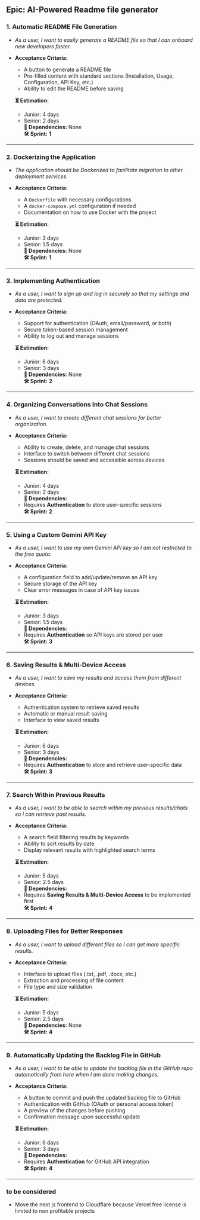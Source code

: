 ## **Epic: AI-Powered Readme file generator**

### **1. Automatic README File Generation**

- _As a user, I want to easily generate a README file so that I can onboard new developers faster._
- **Acceptance Criteria:**

  - A button to generate a README file
  - Pre-filled content with standard sections (Installation, Usage, Configuration, API Key, etc.)
  - Ability to edit the README before saving

  **⏳ Estimation:**

  - Junior: 4 days
  - Senior: 2 days  
    **🔗 Dependencies:** None  
    **🛠 Sprint:** **1**

---

### **2. Dockerizing the Application**

- _The application should be Dockerized to facilitate migration to other deployment services._
- **Acceptance Criteria:**

  - A `Dockerfile` with necessary configurations
  - A `docker-compose.yml` configuration if needed
  - Documentation on how to use Docker with the project

  **⏳ Estimation:**

  - Junior: 3 days
  - Senior: 1.5 days  
    **🔗 Dependencies:** None  
    **🛠 Sprint:** **1**

---

### **3. Implementing Authentication**

- _As a user, I want to sign up and log in securely so that my settings and data are protected._
- **Acceptance Criteria:**

  - Support for authentication (OAuth, email/password, or both)
  - Secure token-based session management
  - Ability to log out and manage sessions

  **⏳ Estimation:**

  - Junior: 6 days
  - Senior: 3 days  
    **🔗 Dependencies:** None  
    **🛠 Sprint:** **2**

---

### **4. Organizing Conversations Into Chat Sessions**

- _As a user, I want to create different chat sessions for better organization._
- **Acceptance Criteria:**

  - Ability to create, delete, and manage chat sessions
  - Interface to switch between different chat sessions
  - Sessions should be saved and accessible across devices

  **⏳ Estimation:**

  - Junior: 4 days
  - Senior: 2 days  
    **🔗 Dependencies:**
  - Requires **Authentication** to store user-specific sessions  
    **🛠 Sprint:** **2**

---

### **5. Using a Custom Gemini API Key**

- _As a user, I want to use my own Gemini API key so I am not restricted to the free quota._
- **Acceptance Criteria:**

  - A configuration field to add/update/remove an API key
  - Secure storage of the API key
  - Clear error messages in case of API key issues

  **⏳ Estimation:**

  - Junior: 3 days
  - Senior: 1.5 days  
    **🔗 Dependencies:**
  - Requires **Authentication** so API keys are stored per user  
    **🛠 Sprint:** **3**

---

### **6. Saving Results & Multi-Device Access**

- _As a user, I want to save my results and access them from different devices._
- **Acceptance Criteria:**

  - Authentication system to retrieve saved results
  - Automatic or manual result saving
  - Interface to view saved results

  **⏳ Estimation:**

  - Junior: 6 days
  - Senior: 3 days  
    **🔗 Dependencies:**
  - Requires **Authentication** to store and retrieve user-specific data  
    **🛠 Sprint:** **3**

---

### **7. Search Within Previous Results**

- _As a user, I want to be able to search within my previous results/chats so I can retrieve past results._
- **Acceptance Criteria:**

  - A search field filtering results by keywords
  - Ability to sort results by date
  - Display relevant results with highlighted search terms

  **⏳ Estimation:**

  - Junior: 5 days
  - Senior: 2.5 days  
    **🔗 Dependencies:**
  - Requires **Saving Results & Multi-Device Access** to be implemented first  
    **🛠 Sprint:** **4**

---

### **8. Uploading Files for Better Responses**

- _As a user, I want to upload different files so I can get more specific results._
- **Acceptance Criteria:**

  - Interface to upload files (.txt, .pdf, .docx, etc.)
  - Extraction and processing of file content
  - File type and size validation

  **⏳ Estimation:**

  - Junior: 5 days
  - Senior: 2.5 days  
    **🔗 Dependencies:** None  
    **🛠 Sprint:** **4**

---

### **9. Automatically Updating the Backlog File in GitHub**

- _As a user, I want to be able to update the backlog file in the GitHub repo automatically from here when I am done making changes._
- **Acceptance Criteria:**

  - A button to commit and push the updated backlog file to GitHub
  - Authentication with GitHub (OAuth or personal access token)
  - A preview of the changes before pushing
  - Confirmation message upon successful update

  **⏳ Estimation:**

  - Junior: 6 days
  - Senior: 3 days  
    **🔗 Dependencies:**
  - Requires **Authentication** for GitHub API integration  
    **🛠 Sprint:** **4**

---

### to be considered

- Move the next js frontend to Cloudflare because Vercel free license is limited to non profitable projects
